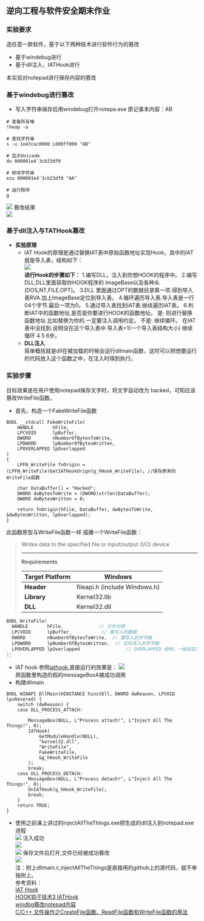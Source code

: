 ## 逆向工程与软件安全期末作业  

### 实验要求
选任意一款软件，基于以下两种技术进行软件行为的篡改
* 基于windebug进行
* 基于dll注入，IATHook进行  

本实验对notepad进行保存内容的篡改    
### 基于windebug进行篡改  
* 写入字符串保存后用windebug打开notepa.exe 
原记事本内容：AB 
```  
# 查看所有堆
!heap -a

# 查找字符串
s -u 1e43cac0000 L000ff000 "AB"

# 显示Unicode
du 000001e4`3cb23df0  

# 修改字符串
ezu 000001e4`3cb23df0 "AA"  

# 运行程序
g
```  
![](img/win.PNG)
篡改结果  
![](img/output.PNG)
### 基于dll注入与TATHook篡改
* **实验原理**
    * IAT Hook的原理是通过替换IAT表中原始函数地址实现Hook，其中的IAT就是导入表，结构如下：  
![](img/iat.PNG)  
**进行Hook的步骤如下：**
1.编写DLL，注入到你想HOOK的程序中。
2.编写DLL,DLL里面获取你HOOK程序的 ImageBase以及各种头(DOS,NT,FILE,OPT)。
3.DLL 里面通过OPT的数据目录第一项.得到导入表RVA.加上ImageBase定位到导入表。
4.循环遍历导入表.导入表是一行04个字节.最后一项为0。
5.通过导入表找到IAT表.继续遍历IAT表。
6.判断IAT中的函数地址,是否是你要进行HOOK的函数地址。
是: 则进行替换函数地址.比如替换为你的.一定要注入调用约定。
不是: 继续循环。
在IAT表中没找到.说明没在这个导入表中.导入表+1(一个导入表结构大小)
继续循环 4 5 6步。  
    * **DLL注入**  
    简单概括就是dll在被加载的时候会运行dllmain函数，这时可以把想要运行的代码放入这个函数之中，在注入时得到执行。  
### 实验步骤  
目标效果是在用户使用notepad保存文字时，将文字自动改为  hacked，可知应该篡改WriteFile函数。
* 首先，构造一个FakeWriteFile函数  
```  
BOOL __stdcall FakeWriteFile(
	HANDLE       hFile,
	LPCVOID      lpBuffer,
	DWORD        nNumberOfBytesToWrite,
	LPDWORD      lpNumberOfBytesWritten,
	LPOVERLAPPED lpOverlapped
)
{
	LPFN_WriteFile fnOrigin = (LPFN_WriteFile)GetIATHookOrign(g_hHook_WriteFile); //保存原来的WriteFile函数

	char DataBuffer[] = "Hacked";
	DWORD dwBytesToWrite = (DWORD)strlen(DataBuffer);
	DWORD dwBytesWritten = 0;

	return fnOrigin(hFile, DataBuffer, dwBytesToWrite, &dwBytesWritten, lpOverlapped);
}  
```  
此函数原型与WriteFile函数一样
插播一个WriteFile函数：
> Writes data to the specified file or input/output (I/O) device
>
> ---
>
> **Requirements**
>
> | **Target Platform** | Windows                       |
> | ------------------- | ----------------------------- |
> | **Header**          | fileapi.h (include Windows.h) |
> | **Library**         | Kernel32.lib                  |
> | **DLL**             | Kernel32.dll                  |

```c
BOOL WriteFile(
  HANDLE       hFile,             // 文件句柄
  LPCVOID      lpBuffer,           // 要写入的数据
  DWORD        nNumberOfBytesToWrite,  // 要写入的字节数
  LPDWORD      lpNumberOfBytesWritten,  // 实际写入的字节数
  LPOVERLAPPED lpOverlapped					// OVERLAPPED 结构，一般设定为 NULL
);
```  
* IAT hook
参照[iathook](https://github.com/tinysec/iathook),直接运行的效果是：
![](img/hook.PNG)  
原函数里构造的假的messageBoxA被成功调用  
* 构建dllmain  
```  
BOOL WINAPI DllMain(HINSTANCE hinstDll, DWORD dwReason, LPVOID lpvRevered) {
	switch (dwReason) {
	case DLL_PROCESS_ATTACH:
		
		MessageBox(NULL, L"Process attach!", L"Inject All The Things!", 0);
		IATHook(
			GetModuleHandle(NULL),
			"kernel32.dll",
			"WriteFile",
			FakeWriteFile,
			&g_hHook_WriteFile
		);
		break;
	case DLL_PROCESS_DETACH:
		MessageBox(NULL, L"Process detach!", L"Inject All The Things!", 0);
		UnIATHook(g_hHook_WriteFile);
		break;
	}
	return TRUE;
}  
```    
* 使用之前课上讲过的injectAllTheThings.exe把生成的dll注入到notepad.exe进程  
![](img/inject.PNG)
注入成功  
![](img/attach.PNG)  
![](img/detach.PNG)
保存文件后打开,文件已经被成功篡改  
![](img/last.PNG)    
注：附上dllmain.c,injectAllTheThings是直接用的github上的源代码，就不单独附上。   
参考资料：  
[IAT Hook](https://www.cnblogs.com/iBinary/p/10975839.html)  
[HOOK钩子技术3 IATHook](http://www.voidcn.com/article/p-rowolljr-ye.html)  
[windbg篡改notepad内容](https://blog.csdn.net/lixiangminghate/article/details/53086667)  
[C/C++ 文件操作之CreateFile函数、ReadFile函数和WriteFile函数的用法](https://www.365jz.com/article/24618)


